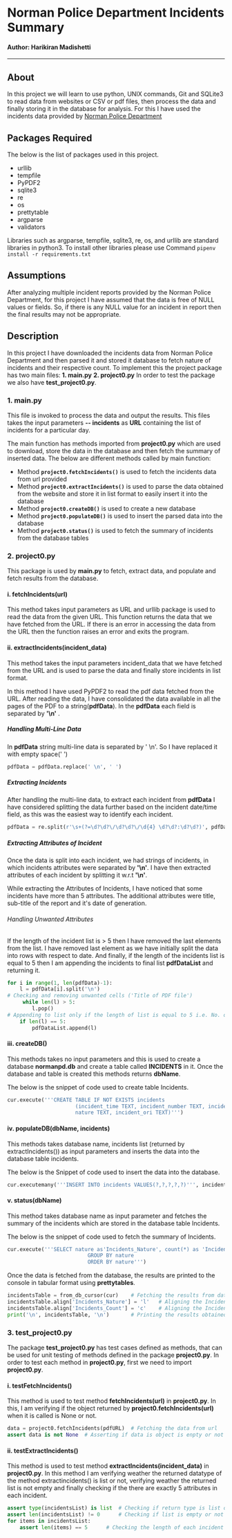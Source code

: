 # Norman Police Department Incidents Summary

#### Author: Harikiran Madishetti

---

## About

In this project we will learn to use python, UNIX commands, Git and SQLite3 to read data from websites or CSV or pdf files, then process the data and finally storing it in the database for analysis. For this I have used the incidents data provided by [Norman Police Department](https://www.normanok.gov/public-safety/police-department/crime-prevention-data/daily-activity-reports 'Norman Police Department')

## Packages Required

The below is the list of packages used in this project.

- urllib
- tempfile
- PyPDF2
- sqlite3
- re
- os
- prettytable
- argparse
- validators

Libraries such as argparse, tempfile, sqlite3, re, os, and urllib are standard libraries in python3. To install other libraries please use Command `pipenv install -r requirements.txt`

## Assumptions

After analyzing multiple incident reports provided by the Norman Police Department, for this project I have assumed that the data is free of NULL values or fields. So, if there is any NULL value for an incident in report then the final results may not be appropriate.

## Description

In this project I have downloaded the incidents data from Norman Police Department and then parsed it and stored it database to fetch nature of incidents and their respective count. To implement this the project package has two main files:
**1. main.py**
**2. project0.py**
In order to test the package we also have **test_project0.py**.

### 1. main.py

This file is invoked to process the data and output the results. This files takes the input parameters **-- incidents** as **URL** containing the list of incidents for a particular day.

The main function has methods imported from **project0.py** which are used to download, store the data in the database and then fetch the summary of inserted data. The below are different methods called by main function:

- Method **`project0.fetchIncidents()`** is used to fetch the incidents data from url provided
- Method **`project0.extractIncidents()`** is used to parse the data obtained from the website and store it in list format to easily insert it into the database
- Method **`project0.createDB()`** is used to create a new database
- Method **`project0.populateDB()`** is used to insert the parsed data into the database
- Method **`project0.status()`** is used to fetch the summary of incidents from the database tables

### 2. project0.py

This package is used by **main.py** to fetch, extract data, and populate and fetch results from the database.

#### i. fetchIncidents(url)

This method takes input parameters as URL and urllib package is used to read the data from the given URL. This function returns the data that we have fetched from the URL. If there is an error in accessing the data from the URL then the function raises an error and exits the program.

#### ii. extractIncidents(incident_data)

This method takes the input parameters incident_data that we have fetched from the URL and is used to parse the data and finally store incidents in list format.

In this method I have used PyPDF2 to read the pdf data fetched from the URL. After reading the data, I have consolidated the data available in all the pages of the PDF to a string(**pdfData**).
In the **pdfData** each field is separated by **'\n'** .

##### Handling Multi-Line Data

In **pdfData** string multi-line data is separated by ' \n'. So I have replaced it with empty space(' ')

```python
pdfData = pdfData.replace(' \n', ' ')
```

##### Extracting Incidents

After handling the multi-line data, to extract each incident from **pdfData** I have considered splitting the data further based on the incident date/time field, as this was the easiest way to identify each incident.

```python
pdfData = re.split(r'\s+(?=\d?\d?\/\d?\d?\/\d{4} \d?\d?:\d?\d?)', pdfData)
```

##### Extracting Attributes of Incident

Once the data is split into each incident, we had strings of incidents, in which incidents attributes were separated by **'\n'**. I have then extracted attributes of each incident by splitting it w.r.t **'\n'**.

While extracting the Attributes of Incidents, I have noticed that some incidents have more than 5 attributes. The additional attributes were title, sub-title of the report and it's date of generation.

###### Handling Unwanted Attributes

If the length of the incident list is > 5 then I have removed the last elements from the list. I have removed last element as we have initially split the data into rows with respect to date. And finally, if the length of the incidents list is equal to 5 then I am appending the incidents to final list **pdfDataList** and returning it.

```python
for i in range(1, len(pdfData)-1):
	l = pdfData[i].split('\n')
# Checking and removing unwanted cells ('Title of PDF file')
	 while len(l) > 5:
		l.pop()
# Appending to list only if the length of list is equal to 5 i.e. No. of attributes in pdf
	if len(l) == 5:
		pdfDataList.append(l)
```

#### iii. createDB()

This methods takes no input parameters and this is used to create a database **normanpd.db** and create a table called **INCIDENTS** in it. Once the database and table is created this methods returns **dbName**.

The below is the snippet of code used to create table Incidents.

```python
cur.execute('''CREATE TABLE IF NOT EXISTS incidents
                      (incident_time TEXT, incident_number TEXT, incident_location TEXT,
					  nature TEXT, incident_ori TEXT)''')
```

#### iv. populateDB(dbName, incidents)

This methods takes database name, incidents list (returned by extractIncidents()) as input parameters and inserts the data into the database table incidents.

The below is the Snippet of code used to insert the data into the database.

```python
cur.executemany('''INSERT INTO incidents VALUES(?,?,?,?,?)''', incidents)
```

#### v. status(dbName)

This method takes database name as input parameter and fetches the summary of the incidents which are stored in the database table Incidents.

The below is the snippet of code used to fetch the summary of Incidents.

```python
cur.execute('''SELECT nature as'Incidents_Nature', count(*) as 'Incidents_Count' from incidents
                          GROUP BY nature
                          ORDER BY nature''')
```

Once the data is fetched from the database, the results are printed to the console in tabular format using **prettytables**.

```python
incidentsTable = from_db_cursor(cur)	# Fetching the results from databse and storing it into pretty table object
incidentsTable.align['Incidents_Nature'] = 'l'	 # Aligning the Incidents_Nature Column to Left
incidentsTable.align['Incidents_Count'] = 'c'	 # Aligning the Incidents_Count Column to Center
print('\n', incidentsTable, '\n') 		# Printing the results obtained from DB in tabular format where each attribute is seperated by |
```

### 3. test_project0.py

The package **test_project0.py** has test cases defined as methods, that can be used for unit testing of methods defined in the package **project0.py**. In order to test each method in **project0.py**, first we need to import **project0.py**.

#### i. testFetchIncidents()

This method is used to test method **fetchIncidents(url)** in **project0.py**. In this, I am verifying if the object returned by **project0.fetchIncidents(url)** when it is called is None or not.

```python
data = project0.fetchIncidents(pdfURL)  # Fetching the data from url
assert data is not None  # Asserting if data is object is enpty or not
```

#### ii. testExtractIncidents()

This method is used to test method **extractIncidents(incident_data)** in **project0.py**. In this method I am verifying weather the returned datatype of the method extractincidents() is list or not, verifying weather the returned list is not empty and finally checking if the there are exactly 5 attributes in each incident.

```python
assert type(incidentsList) is list	# Checking if return type is list or not
assert len(incidentsList) != 0 		# Checking if list is empty or not
for items in incidentsList:
	assert len(items) == 5		# Checking the length of each incident
```
